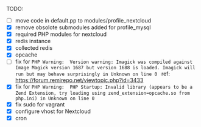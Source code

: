 
TODO:
 - [ ] move code in default.pp to modules/profile_nextcloud
 - [x] remove obsolote submodules added for profile_mysql
 - [x] required PHP modules for nextcloud
 - [x] redis instance
 - [x] collected redis
 - [x] opcache
 - [ ] fix for `PHP Warning:  Version warning: Imagick was compiled against Image Magick version 1687 but version 1688 is loaded. Imagick will run but may behave surprisingly in Unknown on line 0
` ref: https://forum.remirepo.net/viewtopic.php?id=3433
 - [x] fix for `PHP Warning:  PHP Startup: Invalid library (appears to be a Zend Extension, try loading using zend_extension=opcache.so from php.ini) in Unknown on line 0`
 - [x] fix sudo for vagrant
 - [x] configure vhost for Nextcloud
 - [x] cron
